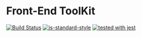 # Front-End ToolKit
[![Build Status](https://travis-ci.org/vitorsalgado/frontend-toolkit.svg?branch=master)](https://travis-ci.org/vitorsalgado/frontend-toolkit) 
[![js-standard-style](https://img.shields.io/badge/code%20style-standard-brightgreen.svg)](https://github.com/standard/standard) 
[![tested with jest](https://img.shields.io/badge/tested_with-jest-99424f.svg)](https://github.com/facebook/jest) 
